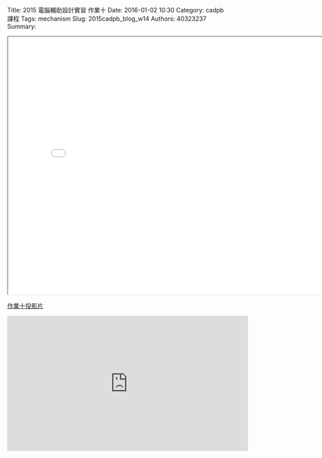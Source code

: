 Title: 2015 電腦輔助設計實習 作業十
Date: 2016-01-02 10:30
Category: cadpb 課程
Tags: mechanism
Slug: 2015cadpb_blog_w14
Authors: 40323237
Summary: 


<iframe src="cadp_w14_lecture.html" width="800" height="600"></iframe>

<p><a href="cadp_w14_lecture.html" target="_blank">作業十投影片</a></p>

<iframe width="560" height="315" src="https://www.youtube.com/embed/9sznwuX1EZQ?list=PLmJA9vLg0S8MObio8WXcT5ew_De8AsFOe" frameborder="0" allowfullscreen></iframe>
